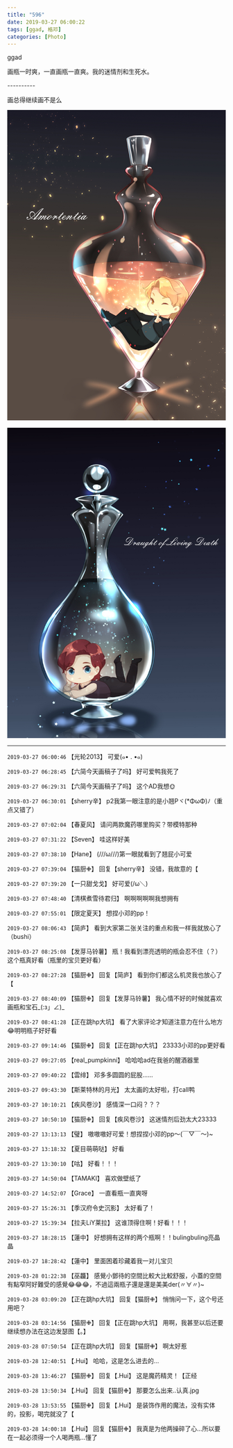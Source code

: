 ```yaml
---
title: "596"
date: 2019-03-27 06:00:22
tags: [ggad, 格邓]
categories: [Photo]
---
```


<p>ggad</p> 
<p>画瓶一时爽，一直画瓶一直爽。我的迷情剂和生死水。&nbsp;<br /></p> 
<p>----------</p> 
<p>画总得继续画不是么</p>

![](https://raw.githubusercontent.com/alicewish/meowchain247/master/img_cVZNdzJtQk9JV2RKWW44UVdFVjl3RGhDUUp4ZW1XbTkvUDd4cjBLNzZuUDBucmFPazdNaXh3PT0.jpg)

![](https://raw.githubusercontent.com/alicewish/meowchain247/master/img_cVZNdzJtQk9JV2Q5Z0p1KzFncDZYTHQ5TEtlTEJCdlcxdG9PbzU5WEdobHhlbHhMV2FkRGRRPT0.jpg)

---

`2019-03-27 06:00:46` 【光轮2013】 可爱(๑• . •๑)

`2019-03-27 06:28:45` 【六简今天画稿子了吗】 好可爱鸭我死了

`2019-03-27 06:29:31` 【六简今天画稿子了吗】 这个AD我想🌞

`2019-03-27 06:30:01` 【sherry辛】 p2我第一眼注意的是小翘Pヾ(*ΦωΦ)ﾉ（重点又错了）

`2019-03-27 07:02:04` 【春夏风】 请问两款魔药哪里购买？带模特那种

`2019-03-27 07:31:22` 【Seven】 哇这样好美

`2019-03-27 07:38:10` 【Hane】 (///ω///)第一眼就看到了翘屁小可爱

`2019-03-27 07:39:04` 【猫厨✙】 回复【sherry辛】 没错，我故意的【

`2019-03-27 07:39:20` 【一只甜戈戈】 好可爱(/ω＼)

`2019-03-27 07:48:40` 【清棋煮雪待君归】 啊啊啊啊啊我想拥有

`2019-03-27 07:55:01` 【限定夏天】 想捏小邓的pp！

`2019-03-27 08:06:43` 【简庐】 看到大家第二张关注的重点和我一样我就放心了（bushi）

`2019-03-27 08:25:08` 【发芽马铃薯】 瓶！我看到漂亮透明的瓶会忍不住（？）这个瓶真好看（瓶里的宝贝更好看）

`2019-03-27 08:27:28` 【猫厨✙】 回复【简庐】 看到你们都这么机灵我也放心了【

`2019-03-27 08:40:09` 【猫厨✙】 回复【发芽马铃薯】 我心情不好的时候就喜欢画瓶和宝石\_(:з」∠)\_

`2019-03-27 08:41:28` 【正在跳hp大坑】 看了大家评论才知道注意力在什么地方😂明明瓶子好好看

`2019-03-27 09:14:46` 【猫厨✙】 回复【正在跳hp大坑】 23333小邓的pp更好看

`2019-03-27 09:27:05` 【real\_pumpkinni】 哈哈哈ad在我爸的醒酒器里

`2019-03-27 09:40:22` 【雲绯】 邓多多圆圆的屁股……

`2019-03-27 09:43:30` 【斯莱特林的月光】 太太画的太好啦，打call鸭

`2019-03-27 10:10:21` 【疾风卷沙】 感情深一口闷？？？

`2019-03-27 10:50:10` 【猫厨✙】 回复【疾风卷沙】 这迷情剂后劲太大23333

`2019-03-27 13:13:13` 【璧】 嗷嗷嗷好可爱！想捏捏小邓的pp～(￣▽￣～)~

`2019-03-27 13:18:32` 【夏目萌萌哒】 好看

`2019-03-27 13:30:10` 【咕】 好看！！！

`2019-03-27 14:50:04` 【TAMAKI】 喜欢做壁纸了

`2019-03-27 14:52:07` 【Grace】 一直看瓶一直爽呀

`2019-03-27 15:26:31` 【季汉府令史沉影】 太好看了！

`2019-03-27 15:39:34` 【拉夫LiY莱拉】 这谁顶得住啊！好看！！！

`2019-03-27 18:28:15` 【蓮中】 好想拥有这样的两个瓶啊！！bulingbuling亮晶晶

`2019-03-27 18:28:42` 【蓮中】 里面困着珍藏着我一对儿宝贝

`2019-03-28 01:22:38` 【巫龘】 感覺小鄧待的空間比較大比較舒服，小蓋的空間有點窄阿好難受的感覺😂😂😂，不過這兩瓶子還是還是美美der(〃∀〃)~

`2019-03-28 03:09:20` 【正在跳hp大坑】 回复【猫厨✙】 悄悄问一下，这个号还用吧？

`2019-03-28 03:14:56` 【猫厨✙】 回复【正在跳hp大坑】 用啊，我甚至以后还要继续想办法在这边发瑟图【。】

`2019-03-28 07:50:54` 【正在跳hp大坑】 回复【猫厨✙】 啊太好惹

`2019-03-28 12:40:51` 【.Hui】 哈哈，这是怎么进去的...

`2019-03-28 13:46:27` 【猫厨✙】 回复【.Hui】 这是魔药精灵！【正经

`2019-03-28 13:50:34` 【.Hui】 回复【猫厨✙】 那要怎么出来..认真.jpg

`2019-03-28 13:53:55` 【猫厨✙】 回复【.Hui】 是装饰作用的魔法，没有实体的，投影，喝完就没了【

`2019-03-28 14:00:18` 【.Hui】 回复【猫厨✙】 我真是为他两操碎了心...所以要在一起必须得一个人喝两瓶...懂了
